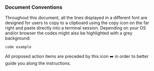### Document Conventions

Throughout this document, all the lines displayed in a different font are designed for users to copy to a clipboard using the copy icon on the far right and paste directly into a terminal session. Depending on your OS and/or browser the codes might also be highlighted with a grey background:

```
code example
```

All proposed action items are preceded by this icon ➡️ in order to better guide you along the instructions.
